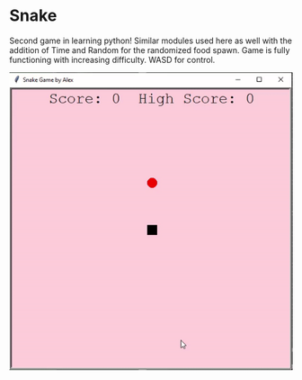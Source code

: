 # Snake

Second game in learning python! Similar modules used here as well with the addition of Time and Random for the randomized food spawn. Game is fully functioning with increasing difficulty. WASD for control.

<p align="center">
  <img src="SnakeDemoGif.gif" alt="animated" />
</p>
